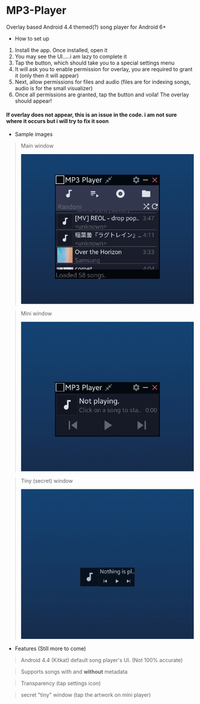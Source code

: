 # MP3-Player
Overlay based Android 4.4 themed(?) song player for Android 6+

- How to set up
1. Install the app. Once installed, open it
2. You may see the UI.....i am lazy to complete it
3. Tap the button, which should take you to a special settings menu
4. It will ask you to enable permission for overlay, you are required to grant it (only then it will appear)
5. Next, allow permissions for files and audio (files are for indexing songs, audio is for the small visualizer)
6. Once all permissions are granted, tap the button and voila! The overlay should appear!

#### If overlay does not appear, this is an issue in the code. i am not sure where it occurs but i will try to fix it soon

- Sample images
> Main window
> 
> ![Main window](/assets/main_window.png)

> Mini window
> 
> ![Mini window](/assets/mini_window.png)

> Tiny (secret) window
> 
> ![Mini window](/assets/tiny_window.png)

- Features (Still more to come)
> <p>Android 4.4 (Kitkat) default song player's UI. (Not 100% accurate)<br>

> Supports songs with and **without** metadata<br>
  
> Transparency (tap settings icon)<br>
  
> secret "tiny" window (tap the artwork on mini player)</p>

